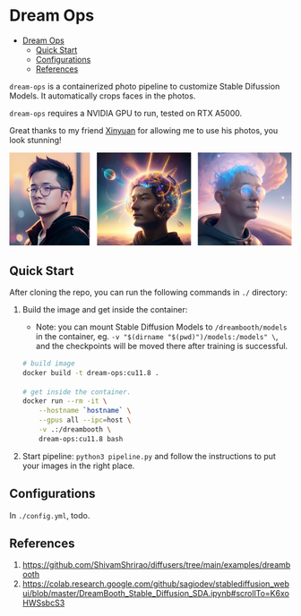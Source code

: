 
# Dream Ops

- [Dream Ops](#dream-ops)
  - [Quick Start](#quick-start)
  - [Configurations](#configurations)
  - [References](#references)

`dream-ops` is a containerized photo pipeline to customize Stable Difussion Models. It automatically crops faces in the photos. 

`dream-ops` requires a NVIDIA GPU to run, tested on RTX A5000.

Great thanks to my friend [Xinyuan](https://www.linkedin.com/in/xinyuanliu/) for allowing me to use his photos, you look stunning!

![img](./dreambooth/assets/xinyuan.png)


## Quick Start

After cloning the repo, you can run the following commands in `./` directory:

1. Build the image and get inside the container:
   - Note: you can mount Stable Diffusion Models to `/dreambooth/models` in the container, eg. `-v "$(dirname "$(pwd)")/models:/models" \`, and the checkpoints will be moved there after training is successful.

    ```bash
    # build image
    docker build -t dream-ops:cu11.8 .

    # get inside the container.
    docker run --rm -it \
        --hostname `hostname` \
        --gpus all --ipc=host \
        -v .:/dreambooth \
        dream-ops:cu11.8 bash
    ```
2. Start pipeline: `python3 pipeline.py` and follow the instructions to put your images in the right place.

## Configurations

In `./config.yml`, todo.

## References

1. https://github.com/ShivamShrirao/diffusers/tree/main/examples/dreambooth
2. https://colab.research.google.com/github/sagiodev/stablediffusion_webui/blob/master/DreamBooth_Stable_Diffusion_SDA.ipynb#scrollTo=K6xoHWSsbcS3